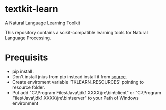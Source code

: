 # textkit-learn
A Natural Language Learning Toolkit

This repository contains a scikit-compatible learning tools for Natural Language Processing.


# Prequisits
* pip install .
* Don't install jnius from pip instead install it from [source](https://github.com/kivy/pyjnius).
* Create enviroment variable 'TKLEARN_RESOURCES' pointing to resource folder.
* Put add "C:\Program Files\Java\jdk1.XXXX\jre\bin\client" or 
"C:\Program Files\Java\jdk1.XXXX\jre\bin\server" to your Path of Windows environment